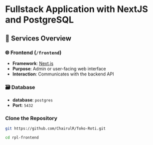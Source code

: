 # Fullstack Application with NextJS and PostgreSQL


## 🚀 Services Overview

### 🌐 Frontend (`/frontend`)

- **Framework**: [Next.js](https://nextjs.org/)
- **Purpose**: Admin or user-facing web interface
- **Interaction**: Communicates with the backend API

### 🗃️ Database

- **database**: `postgres`
- **Port**: `5432`

### Clone the Repository

```bash
git https://github.com/ChairulR/Toko-Roti.git

cd rpl-frontend
```


